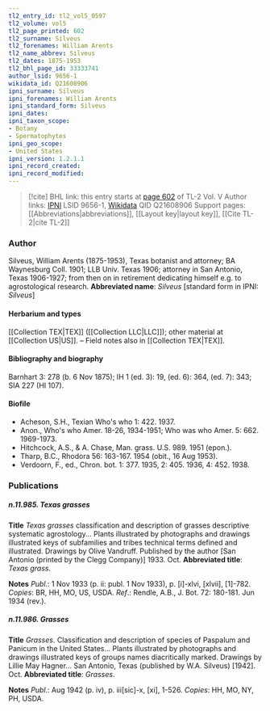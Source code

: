 ```yaml
---
tl2_entry_id: tl2_vol5_0597
tl2_volume: vol5
tl2_page_printed: 602
tl2_surname: Silveus
tl2_forenames: William Arents
tl2_name_abbrev: Silveus
tl2_dates: 1875-1953
tl2_bhl_page_id: 33333741
author_lsid: 9656-1
wikidata_id: Q21608906
ipni_surname: Silveus
ipni_forenames: William Arents
ipni_standard_form: Silveus
ipni_dates: 
ipni_taxon_scope: 
- Botany
- Spermatophytes
ipni_geo_scope: 
- United States
ipni_version: 1.2.1.1
ipni_record_created: 
ipni_record_modified:
---
```


> [!cite] BHL link: this entry starts at [page 602](https://www.biodiversitylibrary.org/page/33333741) of TL-2 Vol. V
> Author links: [IPNI](https://www.ipni.org/a/9656-1) LSID 9656-1, [Wikidata](https://www.wikidata.org/wiki/Q21608906) QID Q21608906
> Support pages: [[Abbreviations|abbreviations]], [[Layout key|layout key]], [[Cite TL-2|cite TL-2]]

### Author

Silveus, William Arents (1875-1953), Texas botanist and attorney; BA Waynesburg Coll. 1901; LLB Univ. Texas 1906; attorney in San Antonio, Texas 1906-1927; from then on in retirement dedicating himself e.g. to agrostological research. 
**Abbreviated name**: *Silveus* \[standard form in IPNI: *Silveus*\]

#### Herbarium and types

[[Collection TEX|TEX]] ([[Collection LLC|LLC]]); other material at [[Collection US|US]]. – Field notes also in [[Collection TEX|TEX]].

#### Bibliography and biography

Barnhart 3: 278 (b. 6 Nov 1875); IH 1 (ed. 3): 19, (ed. 6): 364, (ed. 7): 343; SIA 227 (HI 107).

#### Biofile

- Acheson, S.H., Texian Who's who 1: 422. 1937.
- Anon., Who's who Amer. 18-26, 1934-1951; Who was who Amer. 5: 662. 1969-1973.
- Hitchcock, A.S., & A. Chase, Man. grass. U.S. 989. 1951 (epon.).
- Tharp, B.C., Rhodora 56: 163-167. 1954 (obit., 16 Aug 1953).
- Verdoorn, F., ed., Chron. bot. 1: 377. 1935, 2: 405. 1936, 4: 452. 1938.

### Publications

##### n.11.985. Texas grasses

**Title**
*Texas grasses* classification and description of grasses descriptive systematic agrostology... Plants illustrated by photographs and drawings illustrated keys of subfamilies and tribes technical terms defined and illustrated. Drawings by Olive Vandruff. Published by the author \[San Antonio (printed by the Clegg Company)\] 1933. Oct.
**Abbreviated title**: *Texas grass.*

**Notes**
*Publ*.: 1 Nov 1933 (p. ii: publ. 1 Nov 1933), p. \[i\]-xlvi, \[xlvii\], \[1\]-782. *Copies*: BR, HH, MO, US, USDA.
*Ref*.: Rendle, A.B., J. Bot. 72: 180-181. Jun 1934 (rev.).

##### n.11.986. Grasses

**Title**
*Grasses*. Classification and description of species of Paspalum and Panicum in the United States... Plants illustrated by photographs and drawings illustrated keys of groups names diacritically marked. Drawings by Lillie May Hagner... San Antonio, Texas (published by W.A. Silveus) \[1942\]. Oct.
**Abbreviated title**: *Grasses*.

**Notes**
*Publ*.: Aug 1942 (p. iv), p. iii\[sic\]-x, \[xi\], 1-526. *Copies*: HH, MO, NY, PH, USDA.

